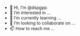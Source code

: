 - 👋 Hi, I’m @dspgpp
- 👀 I’m interested in ...
- 🌱 I’m currently learning ...
- 💞️ I’m looking to collaborate on ...
- 📫 How to reach me ...

<!---
dspgpp/dspgpp is a ✨ special ✨ repository because its `README.md` (this file) appears on your GitHub profile.
You can click the Preview link to take a look at your changes.
--->
